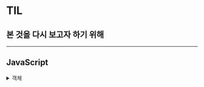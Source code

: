 <!-- @format -->

# TIL

## 본 것을 다시 보고자 하기 위해

---

<h2>JavaScript</h2>
<details>
  <summary>객체</summary>

[객체 프로퍼티 존재 확인](JavaScript/Object/%EA%B0%9D%EC%B2%B4%20%ED%94%84%EB%A1%9C%ED%8D%BC%ED%8B%B0%20%EC%A1%B4%EC%9E%AC.md)

</details>
